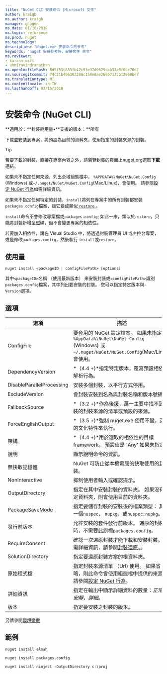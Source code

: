 ```yaml
---
title: "NuGet CLI 安裝命令 |Microsoft 文件"
author: kraigb
ms.author: kraigb
manager: ghogen
ms.date: 01/18/2018
ms.topic: reference
ms.prod: nuget
ms.technology: 
description: "Nuget.exe 安裝命令的參考"
keywords: "nuget 安裝參考時，安裝套件 命令"
ms.reviewer:
- karann-msft
- unniravindranathan
ms.openlocfilehash: 8d5f53c833fb42c9fe37d0629eab33e8f0bc70d7
ms.sourcegitcommit: 74c21b406302288c158e8ae26057132b12960be8
ms.translationtype: MT
ms.contentlocale: zh-TW
ms.lasthandoff: 03/15/2018
---
```

# <a name="install-command-nuget-cli"></a>安裝命令 (NuGet CLI)

**適用於：**封裝耗用量&bullet;**支援的版本：**所有

下載並安裝到專案，將預設為目前的資料夾，使用指定的封裝來源的封裝。

> [!Tip]
> 若要下載的封裝，直接在專案內容之外，請瀏覽封裝的頁面上[nuget.org](https://www.nuget.org)選取**下載**連結。

如果未不指定任何來源，列出全域組態檔中， `%APPDATA%\NuGet\NuGet.Config` (Windows) 或`~/.nuget/NuGet/NuGet.Config`(Mac/Linux)，會使用。 請參閱[設定 NuGet 行為](../consume-packages/configuring-nuget-behavior.md)如需詳細資訊。

如果未不指定任何特定的封裝，`install`將列在專案中的所有封裝都安裝`packages.config`檔案，讓它變成類似[ `restore` ](cli-ref-restore.md)。

`install`命令不會修改專案檔或`packages.config`; 如此一來，類似於`restore`，只能將封裝新增至磁碟，但不會變更專案的相依性。

若要加入相依性，請在 Visual Studio 中，將透過封裝管理員 UI 或主控台專案，或是修改`packages.config`，然後執行 `install`或`restore`。

## <a name="usage"></a>使用量

```cli
nuget install <packageID | configFilePath> [options]
```

其中`<packageID>`名稱 （使用最新版本） 來安裝封裝或`<configFilePath>`識別`packages.config`檔案，其中列出要安裝的封裝。 您可以指定特定版本與`-Version`選項。

## <a name="options"></a>選項

| 選項 | 描述 |
| --- | --- |
| ConfigFile | 要套用的 NuGet 設定檔案。 如果未指定， `%AppData%\NuGet\NuGet.Config` (Windows) 或`~/.nuget/NuGet/NuGet.Config`(Mac/Linux) 會使用。|
| DependencyVersion | *（4.4 +)*指定特定版本，覆寫預設相依性解析行為。 |
| DisableParallelProcessing | 安裝多個封裝，以平行方式停用。 |
| ExcludeVersion | 會封裝安裝到名為與封裝名稱和版本號碼。 |
| FallbackSource | *（3.2 +)*作為後援，萬一主要中找不到封裝的封裝來源的清單或預設的來源。 |
| ForceEnglishOutput | *（3.5 +)*強制 nuget.exe 使用不變，英文的文化特性來執行。 |
| 架構 | *（4.4 +)*用於選取的相依性的目標 framework。 預設值是 'Any' 如果未指定。 |
| 說明 | 顯示說明命令的資訊。 |
| 無快取記憶體 | NuGet 可防止從本機電腦的快取使用的封裝。 |
| NonInteractive | 抑制使用者輸入或確認提示。 |
| OutputDirectory | 指定在其中安裝封裝的資料夾。 如果沒有指定資料夾，則會使用目前的資料夾。 |
| PackageSaveMode | 指定要儲存封裝的安裝後的檔案類型： 其中一個`nuspec`， `nupkg`，或`nuspec;nupkg`。 |
| 發行前版本 | 允許安裝的套件發行前版本。 還原的封裝時，不需要此旗標`packages.config`。 |
| RequireConsent | 確認一次還原封裝才能下載和安裝封裝。 如需詳細資訊，請參閱[封裝還原，](../consume-packages/package-restore.md)。 |
| SolutionDirectory | 指定要還原封裝方案的根資料夾。 |
| 原始程式檔 | 指定封裝來源清單 （Url) 使用。 如果省略，則此命令會使用組態檔中提供的來源，請參閱[設定 NuGet 行為](../consume-packages/configuring-nuget-behavior.md)。 |
| 詳細資訊 | 指定在輸出中顯示詳細資料的數量：*正常*，*安靜*，*詳細*。 |
| 版本 | 指定要安裝之封裝的版本。 |

另請參閱[環境變數](cli-ref-environment-variables.md)

## <a name="examples"></a>範例

```cli
nuget install elmah

nuget install packages.config

nuget install ninject -OutputDirectory c:\proj
```
